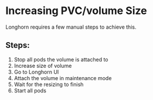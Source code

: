 # Increasing PVC/volume Size
Longhorn requires a few manual steps to achieve this.

## Steps:
1. Stop all pods the volume is attached to
2. Increase size of volume
3. Go to Longhorn UI
4. Attach the volume in maintenance mode
5. Wait for the resizing to finish
6. Start all pods

